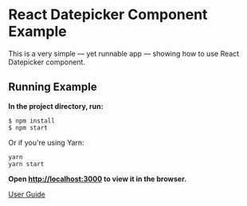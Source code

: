 # React Datepicker Component Example

This is a very simple — yet runnable app — showing how to use React Datepicker component.

## Running Example

**In the project directory, run:**

```
$ npm install
$ npm start
```

Or if you're using Yarn:

```
yarn
yarn start
```

**Open [http://localhost:3000](http://localhost:3000) to view it in the browser.**

[User Guide](http://localhost:3000)
